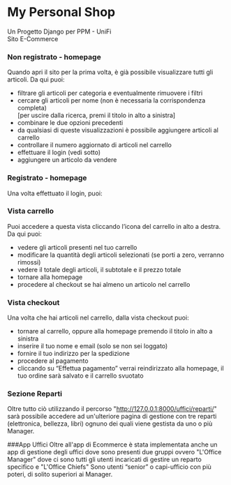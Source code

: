 # My Personal Shop
Un Progetto Django per PPM - UniFi  
Sito E-Commerce

### Non registrato - homepage
Quando apri il sito per la prima volta, è già possibile visualizzare tutti gli articoli. Da qui puoi:

- filtrare gli articoli per categoria e eventualmente rimuovere i filtri
- cercare gli articoli per nome (non è necessaria la corrispondenza completa)  
  [per uscire dalla ricerca, premi il titolo in alto a sinistra]
- combinare le due opzioni precedenti
- da qualsiasi di queste visualizzazioni è possibile aggiungere articoli al carrello
- controllare il numero aggiornato di articoli nel carrello
- effettuare il login (vedi sotto)
- aggiungere un articolo da vendere

### Registrato - homepage
Una volta effettuato il login, puoi:

### Vista carrello
Puoi accedere a questa vista cliccando l’icona del carrello in alto a destra. Da qui puoi:

- vedere gli articoli presenti nel tuo carrello
- modificare la quantità degli articoli selezionati (se porti a zero, verranno rimossi)
- vedere il totale degli articoli, il subtotale e il prezzo totale
- tornare alla homepage
- procedere al checkout se hai almeno un articolo nel carrello

### Vista checkout
Una volta che hai articoli nel carrello, dalla vista checkout puoi:

- tornare al carrello, oppure alla homepage premendo il titolo in alto a sinistra
- inserire il tuo nome e email (solo se non sei loggato)
- fornire il tuo indirizzo per la spedizione
- procedere al pagamento
- cliccando su “Effettua pagamento” verrai reindirizzato alla homepage, il tuo ordine sarà salvato e il carrello svuotato

### Sezione Reparti

Oltre tutto ciò utilizzando il percorso "http://127.0.0.1:8000/uffici/reparti/" sarà possibile accedere ad un'ulteriore pagina di gestione con tre reparti (elettronica, bellezza, libri) ognuno dei quali 
viene gestista da uno o più Manager.

###App Uffici
Oltre all'app di Ecommerce è stata implementata anche un app di gestione degli uffici dove sono presenti due gruppi ovvero "L'Office Manager" dove ci sono tutti gli utenti incaricati di gestire un
reparto specifico e "L'Office Chiefs" Sono utenti “senior” o capi-ufficio con più poteri, di solito superiori ai Manager.
